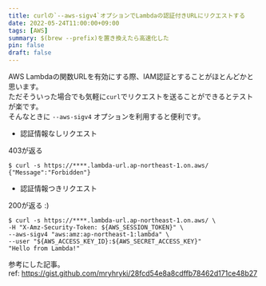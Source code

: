 ```yaml
---
title: curlの`--aws-sigv4`オプションでLambdaの認証付きURLにリクエストする
date: 2022-05-24T11:00:00+09:00
tags: [AWS]
summary: $(brew --prefix)を置き換えたら高速化した
pin: false
draft: false
---
```


AWS Lambdaの関数URLを有効にする際、IAM認証とすることがほとんどかと思います。  
ただそういった場合でも気軽に`curl`でリクエストを送ることができるとテストが楽です。  
そんなときに `--aws-sigv4` オプションを利用すると便利です。

- 認証情報なしリクエスト

403が返る

```
$ curl -s https://****.lambda-url.ap-northeast-1.on.aws/
{"Message":"Forbidden"}
```

- 認証情報つきリクエスト

200が返る :)

```
$ curl -s https://****.lambda-url.ap-northeast-1.on.aws/ \
-H "X-Amz-Security-Token: ${AWS_SESSION_TOKEN}" \
--aws-sigv4 "aws:amz:ap-northeast-1:lambda" \
--user "${AWS_ACCESS_KEY_ID}:${AWS_SECRET_ACCESS_KEY}"
"Hello from Lambda!"
```

参考にした記事。  
ref: https://gist.github.com/mryhryki/28fcd54e8a8cdffb78462d171ce48b27